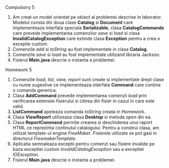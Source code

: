 Compulsory 5
1. Am creat un model orientat pe obiect al problemei descrise in laborator. Modelul consta din doua clase **Catalog** si **Document** care implementeaza interfata speciala **Serializable**, clasa **CatalogCommands** care prevede implementarea comenzilor _save_ si _load_ si clasa **InvalidCatalogException** care extinde clasa **Exception** pentru a crea o exceptie custom.
2. Comenzile _add_ si _toString_ au fost implementate in clasa **Catalog**.
3. Comenzile _save_ si _load_ au fost implementate utilizand libraria Jackson. 
4. Fisierul **Main.java** descrie o instanta a problemei.

Homework 5
1. Comenzile _load, list, view, report_ sunt create si implementate drept clase cu nume sugestive ce implementeaza interfata **Command** care contine o comanda generica.
2. Clasa **AddCommand** prevede implementarea comenzii _load_ prin verificarea extensiei fisierului si citirea din fisier in cazul in care este valid.
3. **ListCommand** apeleaza comanda _toString_ creata in Homework.
4. Clasa **ViewReport** utilizeaza clasa **Desktop** si metoda _open_ din ea.
5. Clasa **ReportCommand** permite crearea si deschiderea unui raport HTML ce reprezinta continutul catalogului. Pentru a construi clasa, am utilizat template-ul engine _FreeMaker_. Fisierele utilizate se pot gasi in directorul _FreemakerTemplate_.
6. Aplicatia semnaleaza exceptii pentru comenzi sau fisiere invalide pe baza exceptiei custom _InvalidCatalogException_ sau a exceptiei _IOException_.
7. Fisierul **Main.java** descrie o instanta a problemei.
